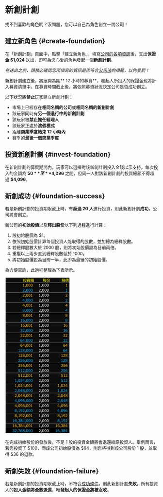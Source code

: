 # 新創計創

找不到喜歡的角色嗎？沒問題，您可以自己為角色創立一間公司！

## 建立新角色 {#create-foundation}

在「新創計劃」頁面中，點擊「建立新角色」，填寫[公司的各項資訊](company#basic-info)後，支出**保證金 $1,024** 送出，即可為您心愛的角色發起一個**新創計劃**。

*在送出之前，請務必確認您所填寫的資訊是否符合[公司法](https://goo.gl/b2sscm)的規範，以免受罰！*

新創計劃建立後，將展開為期** 12 小時的募資**，發起人所投入的保證金也將計入募資清單中。在募資時間截止後，將依照募資狀況決定公司是否成功創立。

以下狀況將**禁止**玩家建立新創計劃：

* 市場上已經存在**相同名稱的公司**或**相同名稱的新創計創**
* 該玩家同時有**另一個進行中的新創計劃**
* 該玩家被**禁止擔任經理人**
* 該玩家正處於**渡假模式**
* 距離**商業季度結束 12 小時內**
* 賽季的**最後一個商業季度**

## 投資新創計劃 {#invest-foundation}

在新創計劃的募資期間內，玩家可以選擇對該新創計劃投入金錢以示支持。每次投入的金額為 **$50** 至 **$4,096** 之間，但同一人對該新創計劃的投資總額不得超過 **$4,096**。

## 新創成功 {#foundation-success}

若是新創計劃的投資期限截止時，有**超過 20 人**進行投資，則此新創計劃**成功**，公司將會創立。

新公司的**初始股價**以及**釋出股份**以下列過程進行計算：

1. 設初始股價為 $1。
2. 依照初始股價計算每個投資人能取得的股數，並加總為總釋股數。
3. 若總釋股數大於 2000 股，則將初始股價設為目前兩倍。
4. 重複以上兩步直到總釋股數低於 1000。
5. 將初始股價設為目前一半，此即為最後的初始股價。

為方便查詢，此過程整理為下表所示。

![投資額與初始股份股價對照表](images/foundation_stocks.png)

在完成初始股份的發放後，不足 1 股的投資金額將會退還給原投資人。舉例而言，若您投資了 $100，而該公司初始股價為 $64，則您將得到該公司股份 1 股，並取得 $36 的退款。

## 新創失敗 {#foundation-failure}

若是新創計劃的投資期限截止時，不符合[成功條件](#foundation-success)，則此新創計劃**失敗**。所有投資人的**投入金額將全數退還**，唯**發起人的保證金將被沒收**。
